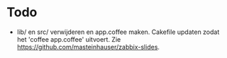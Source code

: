 # Todo

- lib/ en src/ verwijderen en app.coffee maken. Cakefile updaten zodat het 'coffee app.coffee' uitvoert. Zie https://github.com/masteinhauser/zabbix-slides.